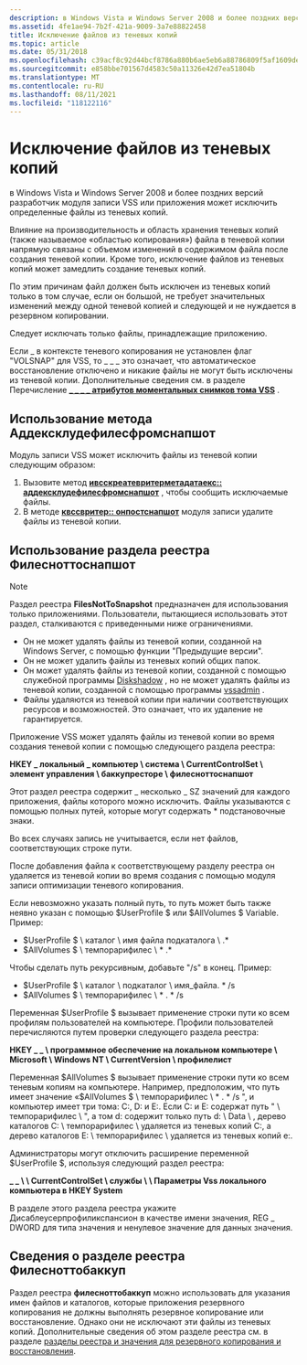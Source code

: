 ```yaml
---
description: в Windows Vista и Windows Server 2008 и более поздних версий разработчик модуля записи VSS или приложения может исключить определенные файлы из теневых копий.
ms.assetid: 4fe1ae94-7b2f-421a-9009-3a7e88822458
title: Исключение файлов из теневых копий
ms.topic: article
ms.date: 05/31/2018
ms.openlocfilehash: c39acf8c92d44bcf8786a880b6ae5eb6a88786809f5af1609dee1b342cd2fb65
ms.sourcegitcommit: e858bbe701567d4583c50a11326e42d7ea51804b
ms.translationtype: MT
ms.contentlocale: ru-RU
ms.lasthandoff: 08/11/2021
ms.locfileid: "118122116"
---
```

# <a name="excluding-files-from-shadow-copies"></a>Исключение файлов из теневых копий

в Windows Vista и Windows Server 2008 и более поздних версий разработчик модуля записи VSS или приложения может исключить определенные файлы из теневых копий.

Влияние на производительность и область хранения теневых копий (также называемое «областью копирования») файла в теневой копии напрямую связаны с объемом изменений в содержимом файла после создания теневой копии. Кроме того, исключение файлов из теневых копий может замедлить создание теневых копий.

По этим причинам файл должен быть исключен из теневых копий только в том случае, если он большой, не требует значительных изменений между одной теневой копией и следующей и не нуждается в резервном копировании.

Следует исключать только файлы, принадлежащие приложению.

Если \_ в контексте теневого копирования не установлен флаг "VOLSNAP" для VSS, то \_ \_ \_ это означает, что автоматическое восстановление отключено и никакие файлы не могут быть исключены из теневой копии. Дополнительные сведения см. в разделе Перечисление [**\_ \_ \_ \_ атрибутов моментальных снимков тома VSS**](/windows/desktop/api/Vss/ne-vss-vss_volume_snapshot_attributes) .

## <a name="using-the-addexcludefilesfromsnapshot-method"></a>Использование метода Аддексклудефилесфромснапшот

Модуль записи VSS может исключить файлы из теневой копии следующим образом:

1.  Вызовите метод [**ивсскреатевритерметадатаекс:: аддексклудефилесфромснапшот**](/windows/desktop/api/VsWriter/nf-vswriter-ivsscreatewritermetadataex-addexcludefilesfromsnapshot) , чтобы сообщить исключаемые файлы.
2.  В методе [**квссвритер:: онпостснапшот**](/windows/desktop/api/VsWriter/nf-vswriter-cvsswriter-onpostsnapshot) модуля записи удалите файлы из теневой копии.

## <a name="using-the-filesnottosnapshot-registry-key"></a>Использование раздела реестра Филесноттоснапшот

> [!Note]  
> Раздел реестра **FilesNotToSnapshot** предназначен для использования только приложениями. Пользователи, пытающиеся использовать этот раздел, сталкиваются с приведенными ниже ограничениями.
>
> -   Он не может удалять файлы из теневой копии, созданной на Windows Server, с помощью функции "Предыдущие версии".
> -   Он не может удалить файлы из теневых копий общих папок.
> -   Он может удалять файлы из теневой копии, созданной с помощью служебной программы [Diskshadow](/previous-versions/windows/it-pro/windows-server-2012-R2-and-2012/cc772172(v=ws.11)) , но не может удалять файлы из теневой копии, созданной с помощью программы [vssadmin](/previous-versions/windows/it-pro/windows-server-2012-R2-and-2012/cc754968(v=ws.11)) .
> -   Файлы удаляются из теневой копии при наличии соответствующих ресурсов и возможностей. Это означает, что их удаление не гарантируется.

 

Приложение VSS может удалять файлы из теневой копии во время создания теневой копии с помощью следующего раздела реестра:

**HKEY \_ локальный \_ компьютер \\ система \\ CurrentControlSet \\ элемент управления \\ баккупресторе \\ филесноттоснапшот**

Этот раздел реестра содержит \_ несколько \_ SZ значений для каждого приложения, файлы которого можно исключить. Файлы указываются с помощью полных путей, которые могут содержать \* подстановочные знаки.

Во всех случаях запись не учитывается, если нет файлов, соответствующих строке пути.

После добавления файла к соответствующему разделу реестра он удаляется из теневой копии во время создания с помощью модуля записи оптимизации теневого копирования.

Если невозможно указать полный путь, то путь может быть также неявно указан с помощью $UserProfile $ или $AllVolumes $ Variable. Пример:

-   $UserProfile $ \\ каталог \\ имя файла подкаталога \\ .\*
-   $AllVolumes $ \\ темпорарифилес \\ \* .\*

Чтобы сделать путь рекурсивным, добавьте "/s" в конец. Пример:

-   $UserProfile $ \\ каталог \\ подкаталог \\ имя_файла. \* /s
-   $AllVolumes $ \\ темпорарифилес \\ \* . \* /s

Переменная $UserProfile $ вызывает применение строки пути ко всем профилям пользователей на компьютере. Профили пользователей перечисляются путем проверки следующего раздела реестра:

**HKEY \_ \_ \\ программное обеспечение на локальном компьютере \\ Microsoft \\ Windows NT \\ CurrentVersion \\ профилелист**

Переменная $AllVolumes $ вызывает применение строки пути ко всем теневым копиям на компьютере. Например, предположим, что путь имеет значение «$AllVolumes $ \\ темпорарифилес \\ \* . \* /s ", и компьютер имеет три тома: C:, D: и Е:. Если C: и E: содержат путь " \\ темпорарифилес \\ ", а том d: содержит только путь d: \\ Data \\ , дерево каталогов C: \\ темпорарифилес \\ удаляется из теневых копий C:, а дерево каталогов E: \\ темпорарифилес \\ удаляется из теневых копий е:.

Администраторы могут отключить расширение переменной $UserProfile $, используя следующий раздел реестра:

**\_ \_ \\ \\ CurrentControlSet \\ службы \\ \\ Параметры Vss локального компьютера в HKEY System**

В разделе этого раздела реестра укажите Дисаблеусерпрофиликспансион в качестве имени значения, REG \_ DWORD для типа значения и ненулевое значение для данных значения.

## <a name="about-the-filesnottobackup-registry-key"></a>Сведения о разделе реестра Филесноттобаккуп

Раздел реестра **филесноттобаккуп** можно использовать для указания имен файлов и каталогов, которые приложения резервного копирования не должны выполнять резервное копирование или восстановление. Однако они не исключают эти файлы из теневых копий. Дополнительные сведения об этом разделе реестра см. в разделе [разделы реестра и значения для резервного копирования и восстановления](../backup/registry-keys-for-backup-and-restore.md).

 

 
